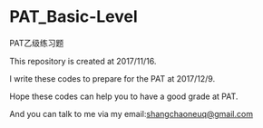 # PAT_Basic-Level
PAT乙级练习题

This repository is created at 2017/11/16.

I write these codes to prepare for the PAT at 2017/12/9.

Hope these codes can help you to have a good grade at PAT.

And you can talk to me via my email:shangchaoneuq@gmail.com
